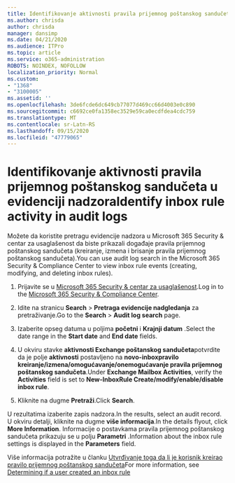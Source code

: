 ```yaml
---
title: Identifikovanje aktivnosti pravila prijemnog poštanskog sandučeta u evidenciji nadzora
ms.author: chrisda
author: chrisda
manager: dansimp
ms.date: 04/21/2020
ms.audience: ITPro
ms.topic: article
ms.service: o365-administration
ROBOTS: NOINDEX, NOFOLLOW
localization_priority: Normal
ms.custom:
- "1368"
- "3100005"
ms.assetid: ''
ms.openlocfilehash: 3de6fcde6dc649cb77077d469cc66d4003e0c890
ms.sourcegitcommit: c6692ce0fa1358ec3529e59ca0ecdfdea4cdc759
ms.translationtype: MT
ms.contentlocale: sr-Latn-RS
ms.lasthandoff: 09/15/2020
ms.locfileid: "47779065"
---
```

# <a name="identify-inbox-rule-activity-in-audit-logs"></a><span data-ttu-id="b8491-102">Identifikovanje aktivnosti pravila prijemnog poštanskog sandučeta u evidenciji nadzora</span><span class="sxs-lookup"><span data-stu-id="b8491-102">Identify inbox rule activity in audit logs</span></span>

<span data-ttu-id="b8491-103">Možete da koristite pretragu evidencije nadzora u Microsoft 365 Security & centar za usaglašenost da biste prikazali događaje pravila prijemnog poštanskog sandučeta (kreiranje, izmena i brisanje pravila prijemnog poštanskog sandučeta).</span><span class="sxs-lookup"><span data-stu-id="b8491-103">You can use audit log search in the Microsoft 365 Security & Compliance Center to view inbox rule events (creating, modifying, and deleting inbox rules).</span></span>

1. <span data-ttu-id="b8491-104">Prijavite se u [Microsoft 365 Security & centar za usaglašenost](https://protection.office.com/).</span><span class="sxs-lookup"><span data-stu-id="b8491-104">Log in to the [Microsoft 365 Security & Compliance Center](https://protection.office.com/).</span></span>

2. <span data-ttu-id="b8491-105">Idite na stranicu **Search**  >  **Pretraga evidencije nadgledanja** za pretraživanje.</span><span class="sxs-lookup"><span data-stu-id="b8491-105">Go to the **Search** > **Audit log search** page.</span></span>

3. <span data-ttu-id="b8491-106">Izaberite opseg datuma u poljima **početni** i **Krajnji datum** .</span><span class="sxs-lookup"><span data-stu-id="b8491-106">Select the date range in the **Start date** and **End date** fields.</span></span>

4. <span data-ttu-id="b8491-107">U okviru stavke **aktivnosti Exchange poštanskog sandučeta**potvrdite da je polje **aktivnosti** postavljeno na **novo-inboxpravilo kreiranje/izmena/omogućavanje/onemogućavanje pravila prijemnog poštanskog sandučeta**.</span><span class="sxs-lookup"><span data-stu-id="b8491-107">Under **Exchange Mailbox Activities**, verify the **Activities** field is set to **New-InboxRule Create/modify/enable/disable inbox rule**.</span></span>

5. <span data-ttu-id="b8491-108">Kliknite na dugme **Pretraži**.</span><span class="sxs-lookup"><span data-stu-id="b8491-108">Click **Search**.</span></span>

<span data-ttu-id="b8491-109">U rezultatima izaberite zapis nadzora.</span><span class="sxs-lookup"><span data-stu-id="b8491-109">In the results, select an audit record.</span></span> <span data-ttu-id="b8491-110">U okviru detalji, kliknite na dugme **više informacija**.</span><span class="sxs-lookup"><span data-stu-id="b8491-110">In the details flyout, click **More Information**.</span></span> <span data-ttu-id="b8491-111">Informacije o postavkama pravila prijemnog poštanskog sandučeta prikazuju se u polju **Parametri** .</span><span class="sxs-lookup"><span data-stu-id="b8491-111">Information about the inbox rule settings is displayed in the **Parameters** field.</span></span>

<span data-ttu-id="b8491-112">Više informacija potražite u članku [Utvrđivanje toga da li je korisnik kreirao pravilo prijemnog poštanskog sandučeta](https://docs.microsoft.com//office365/securitycompliance/auditing-troubleshooting-scenarios#determining-if-a-user-created-an-inbox-rule)</span><span class="sxs-lookup"><span data-stu-id="b8491-112">For more information, see [Determining if a user created an inbox rule](https://docs.microsoft.com//office365/securitycompliance/auditing-troubleshooting-scenarios#determining-if-a-user-created-an-inbox-rule)</span></span>
